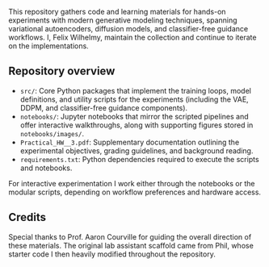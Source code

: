 This repository gathers code and learning materials for hands-on experiments with modern generative modeling techniques, spanning variational autoencoders, diffusion models, and classifier-free guidance workflows. I, Felix Wilhelmy, maintain the collection and continue to iterate on the implementations.

## Repository overview

- `src/`: Core Python packages that implement the training loops, model definitions, and utility scripts for the experiments (including the VAE, DDPM, and classifier-free guidance components).
- `notebooks/`: Jupyter notebooks that mirror the scripted pipelines and offer interactive walkthroughs, along with supporting figures stored in `notebooks/images/`.
- `Practical_HW__3.pdf`: Supplementary documentation outlining the experimental objectives, grading guidelines, and background reading.
- `requirements.txt`: Python dependencies required to execute the scripts and notebooks.

For interactive experimentation I work either through the notebooks or the modular scripts, depending on workflow preferences and hardware access.

## Credits

Special thanks to Prof. Aaron Courville for guiding the overall direction of these materials. The original lab assistant scaffold came from Phil, whose starter code I then heavily modified throughout the repository.